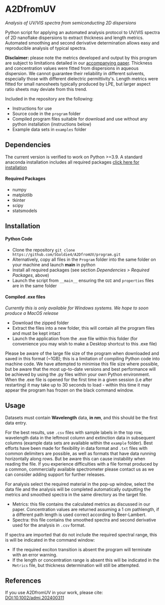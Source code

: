 # A2DfromUV #
*Analysis of UV/VIS spectra from semiconducting 2D dispersions*

Python script for applying an automated analysis protocol to UV/VIS spectra of 2D nanoflake dispersions to extract thickness and length metrics. Automated smoothing and second derivative determination allows easy and reproducible analysis of typical spectra.

__Disclaimer:__ please note the metrics developed and output by this program are subject to limitations detailed in our [accompanying paper](https://onlinelibrary.wiley.com/doi/10.1002/admi.202400311). Thickness and concentration values were fitted from dispersions in aqueous dispersion. We cannot guarantee their reliability in different solvents, especially those with different dielectric permittivity's. Length metrics were fitted for small nanosheets typically produced by LPE, but larger aspect ratio sheets may deviate from this trend.

Included in the repository are the following:
* Instructions for use
* Source code in the `program` folder
* Compiled program files suitable for download and use without any python installation (instructions below)
* Example data sets in `examples` folder

## Dependencies ##

The current version is verified to work on Python >=3.9.
A standard anaconda installation includes all required packages [click here for installation](https://docs.anaconda.com/free/anaconda/install/)

#### Required Packages ####

* numpy
* matplotlib
* tkinter
* scipy
* statsmodels

## Installation ##

#### Python Code ####

* Clone the repository `git clone https://github.com/SGoldie4/A2DfromUV/program.git`
* Alternatively, copy all files in the `Program` folder into the same folder on your machine and launch __main__ in python
* Install all required packages (see section *Dependencies > Required Packages*, above)
* Launch the script from `__main__` ensuring the `GUI` and `properties` files are in the same folder

#### Compiled .exe files ####
*Currently this is only available for Windows systems. We hope to soon produce a MacOS release*
* Download the zipped folder
* Extract the files into a new folder, this will contain all the program files and must be kept intact
* Launch the application from the .exe file within this folder (for convenience you may wish to make a Desktop shortcut to this .exe file)

Please be aware of the large file size of the program when downloaded and saved in this format (~1GB); this is a limitation of compiling Python code into machine code. We have attempted to minimise this file size where possible, but be aware that the most up-to-date versions and best performance will be achieved by using the .py files within your own Python environment. When the .exe file is opened for the first time in a given session (i.e after restarting) it may take up to 30 seconds to load - within this time it may appear the program has frozen on the black command window.

## Usage ##

Datasets must contain **Wavelength** data, **in nm**, and this should be the first data entry.

For the best results, use `.csv` files with sample labels in the top row, wavelength data in the leftmost column and extinction data in subsequent columns (example data sets are available within the `example` folder). Best efforts have been made for flexibility in data format and `.txt` files with common delimiters are possible, as well as formats that have data running horizontally along rows. But be aware this can cause instability when reading the file. If you experience difficulties with a file format produced by a common, commercially available spectrometer please contact us as we can consider adding support for further releases.

For analysis select the required material in the pop-up window, select the data file and the analysis will be completed automatically outputting the metrics and smoothed spectra in the same directory as the target file.
* Metrics: this file contains the calculated metrics as discussed in our paper. Concentration values are returned assuming a 1 cm pathlength, if a different path length is used correct according to Beer-Lambert.
* Spectra: this file contains the smoothed spectra and second derivative used for the analysis in `.csv` format.

If spectra are imported that do not include the required spectral range, this is will be indicated in the command window:
* If the required exciton transition is absent the program will terminate with an error warning.
* If the length or concentration range is absent this will be indicated in the `Metrics` file, but thickness determination will still be attempted.

## References ##

If you use A2DfromUV in your work, please cite: [DOI:10.1002/admi.202400311](https://onlinelibrary.wiley.com/doi/10.1002/admi.202400311)
